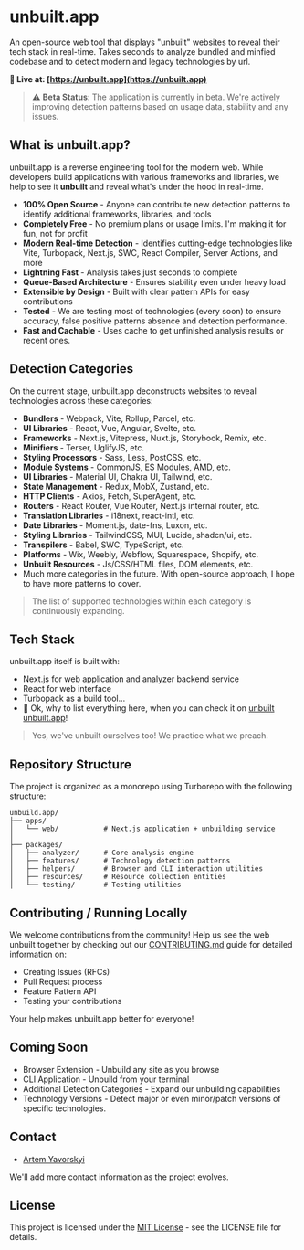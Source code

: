 # unbuilt.app

An open-source web tool that displays "unbuilt" websites to reveal their tech stack in real-time. Takes seconds to analyze bundled and minfied codebase and to detect modern and legacy technologies by url.

**🚀 Live at: [https://unbuilt.app](https://unbuilt.app)**

> ⚠️ **Beta Status**: The application is currently in beta. We're actively improving detection patterns based on usage data, stability and any issues.

## What is unbuilt.app?

unbuilt.app is a reverse engineering tool for the modern web. While developers build applications with various frameworks and libraries, we help to see it  **unbuilt** and reveal what's under the hood in real-time.

- **100% Open Source** - Anyone can contribute new detection patterns to identify additional frameworks, libraries, and tools
- **Completely Free** - No premium plans or usage limits. I'm making it for fun, not for profit
- **Modern Real-time Detection** - Identifies cutting-edge technologies like Vite, Turbopack, Next.js, SWC, React Compiler, Server Actions, and more
- **Lightning Fast** - Analysis takes just seconds to complete
- **Queue-Based Architecture** - Ensures stability even under heavy load
- **Extensible by Design** - Built with clear pattern APIs for easy contributions
- **Tested** - We are testing most of technologies (every soon) to ensure accuracy, false positive patterns absence and detection performance.
- **Fast and Cachable** - Uses cache to get unfinished analysis results or recent ones.

## Detection Categories

On the current stage, unbuilt.app deconstructs websites to reveal technologies across these categories:

- **Bundlers** - Webpack, Vite, Rollup, Parcel, etc.
- **UI Libraries** - React, Vue, Angular, Svelte, etc.
- **Frameworks** - Next.js, Vitepress, Nuxt.js, Storybook, Remix, etc.
- **Minifiers** - Terser, UglifyJS, etc.
- **Styling Processors** - Sass, Less, PostCSS, etc.
- **Module Systems** - CommonJS, ES Modules, AMD, etc.
- **UI Libraries** - Material UI, Chakra UI, Tailwind, etc.
- **State Management** - Redux, MobX, Zustand, etc.
- **HTTP Clients** - Axios, Fetch, SuperAgent, etc.
- **Routers** - React Router, Vue Router, Next.js internal router, etc.
- **Translation Libraries** - i18next, react-intl, etc.
- **Date Libraries** - Moment.js, date-fns, Luxon, etc.
- **Styling Libraries** - TailwindCSS, MUI, Lucide, shadcn/ui, etc.
- **Transpilers** - Babel, SWC, TypeScript, etc.
- **Platforms** - Wix, Weebly, Webflow, Squarespace, Shopify, etc.
- **Unbuilt Resources** - Js/CSS/HTML files, DOM elements, etc.
- Much more categories in the future. With open-source approach, I hope to have more patterns to cover.

> The list of supported technologies within each category is continuously expanding.

## Tech Stack

unbuilt.app itself is built with:

- Next.js for web application and analyzer backend service
- React for web interface
- Turbopack as a build tool...
- 🥱 Ok, why to list everything here, when you can check it on [unbuilt unbuilt.app](https://unbuilt.app/analysis/a9abcd3b-aac0-4c96-a835-7d7756594916)!

> Yes, we've unbuilt ourselves too! We practice what we preach.

## Repository Structure

The project is organized as a monorepo using Turborepo with the following structure:

```
unbuild.app/
├── apps/
│   └── web/           # Next.js application + unbuilding service
│
├── packages/
│   ├── analyzer/      # Core analysis engine
│   ├── features/      # Technology detection patterns
│   ├── helpers/       # Browser and CLI interaction utilities
│   ├── resources/     # Resource collection entities
│   └── testing/       # Testing utilities
```

## Contributing / Running Locally

We welcome contributions from the community! Help us see the web unbuilt together by checking out our [CONTRIBUTING.md](CONTRIBUTING.md) guide for detailed information on:

- Creating Issues (RFCs)
- Pull Request process
- Feature Pattern API
- Testing your contributions

Your help makes unbuilt.app better for everyone!

## Coming Soon

- Browser Extension - Unbuild any site as you browse
- CLI Application - Unbuild from your terminal
- Additional Detection Categories - Expand our unbuilding capabilities
- Technology Versions - Detect major or even minor/patch versions of specific technologies.


## Contact
- [Artem Yavorskyi](https://yavorsky.org)

We'll add more contact information as the project evolves.

## License

This project is licensed under the [MIT License](LICENSE) - see the LICENSE file for details.